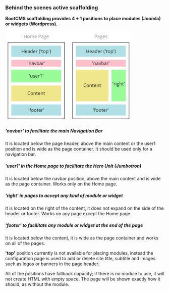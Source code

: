 ### Behind the scenes active scaffolding

**BootCMS scaffolding provides 4 + 1 positions to place modules (Joomla) or widgets (Wordpress).**

![Scaffolding Layout][scaffolding]

##### **'navbar'** to facilitate the main Navigation Bar
It is located below the page header, above the main content or the user1 position and is 
wide as the page container. It should be used only for a navigation bar.

##### **'user1'** in the Home page to facilitate the Hero Unit (Jumbotron)
It is located below the navbar position, above the main content and is wide as the page 
container. Works only on the Home page.

##### **'right'** in pages to accept any kind of module or widget
It is located on the right of the content, it does not expand on the side of the header 
or footer. Works on any page except the Home page.

##### **'footer'** to facilitate any module or widget at the end of the page
It is located below the content, it is wide as the page container and works on all of the pages.

**'top'** position currently is not available for placing modules, instead the configuration 
page is used to add or delete site title, subtitle and images such as logos or banners 
in the page header.

All of the positions have fallback capacity; if there is no module to use, it will not 
create HTML with empty space. The page will be shown exactly how it should, as without the module.

[scaffolding]: img/scaffolding.png "Scaffolding Layout"
